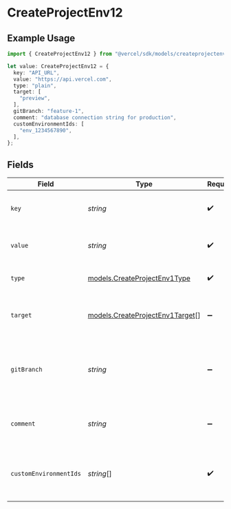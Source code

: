 # CreateProjectEnv12

## Example Usage

```typescript
import { CreateProjectEnv12 } from "@vercel/sdk/models/createprojectenvop.js";

let value: CreateProjectEnv12 = {
  key: "API_URL",
  value: "https://api.vercel.com",
  type: "plain",
  target: [
    "preview",
  ],
  gitBranch: "feature-1",
  comment: "database connection string for production",
  customEnvironmentIds: [
    "env_1234567890",
  ],
};
```

## Fields

| Field                                                                             | Type                                                                              | Required                                                                          | Description                                                                       | Example                                                                           |
| --------------------------------------------------------------------------------- | --------------------------------------------------------------------------------- | --------------------------------------------------------------------------------- | --------------------------------------------------------------------------------- | --------------------------------------------------------------------------------- |
| `key`                                                                             | *string*                                                                          | :heavy_check_mark:                                                                | The name of the environment variable                                              | API_URL                                                                           |
| `value`                                                                           | *string*                                                                          | :heavy_check_mark:                                                                | The value of the environment variable                                             | https://api.vercel.com                                                            |
| `type`                                                                            | [models.CreateProjectEnv1Type](../models/createprojectenv1type.md)                | :heavy_check_mark:                                                                | The type of environment variable                                                  | plain                                                                             |
| `target`                                                                          | [models.CreateProjectEnv1Target](../models/createprojectenv1target.md)[]          | :heavy_minus_sign:                                                                | The target environment of the environment variable                                | [<br/>"preview"<br/>]                                                             |
| `gitBranch`                                                                       | *string*                                                                          | :heavy_minus_sign:                                                                | If defined, the git branch of the environment variable (must have target=preview) | feature-1                                                                         |
| `comment`                                                                         | *string*                                                                          | :heavy_minus_sign:                                                                | A comment to add context on what this environment variable is for                 | database connection string for production                                         |
| `customEnvironmentIds`                                                            | *string*[]                                                                        | :heavy_check_mark:                                                                | The custom environment IDs associated with the environment variable               |                                                                                   |
